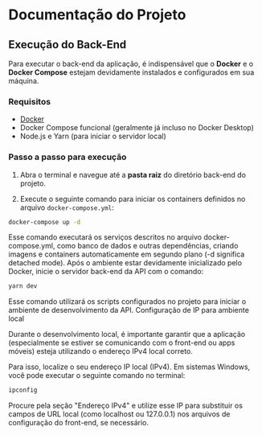 # Documentação do Projeto

## Execução do Back-End

Para executar o back-end da aplicação, é indispensável que o **Docker** e o **Docker Compose** estejam devidamente instalados e configurados em sua máquina.

### Requisitos

- [Docker](https://www.docker.com/products/docker-desktop/)
- Docker Compose funcional (geralmente já incluso no Docker Desktop)
- Node.js e Yarn (para iniciar o servidor local)

### Passo a passo para execução

1. Abra o terminal e navegue até a **pasta raiz** do diretório back-end do projeto.

2. Execute o seguinte comando para iniciar os containers definidos no arquivo `docker-compose.yml`:

```bash
docker-compose up -d
````

Esse comando executará os serviços descritos no arquivo docker-compose.yml, como banco de dados e outras dependências, criando imagens e containers automaticamente em segundo plano (-d significa detached mode).
 Após o ambiente estar devidamente inicializado pelo Docker, inicie o servidor back-end da API com o comando:

```bash
yarn dev
```
Esse comando utilizará os scripts configurados no projeto para iniciar o ambiente de desenvolvimento da API.
Configuração de IP para ambiente local

Durante o desenvolvimento local, é importante garantir que a aplicação (especialmente se estiver se comunicando com o front-end ou apps móveis) esteja utilizando o endereço IPv4 local correto.

Para isso, localize o seu endereço IP local (IPv4). Em sistemas Windows, você pode executar o seguinte comando no terminal:

```bash
ipconfig
```

Procure pela seção "Endereço IPv4" e utilize esse IP para substituir os campos de URL local (como localhost ou 127.0.0.1) nos arquivos de configuração do front-end, se necessário.